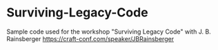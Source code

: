 # Surviving-Legacy-Code
Sample code used for the workshop "Surviving Legacy Code" with J. B. Rainsberger
https://craft-conf.com/speaker/JBRainsberger
